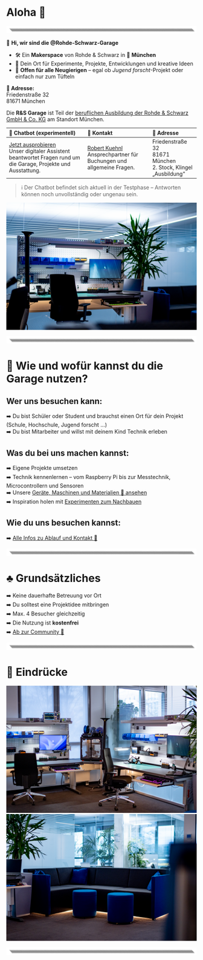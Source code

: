 # Aloha 🌺  
![Banner](https://github.com/Rohde-Schwarz-Garage/.github/blob/main/ressources/graphics/2024_03_13_Trennbanner_GitHub_Grey_Transparent.png?raw=true)

👋 **Hi, wir sind die @Rohde-Schwarz-Garage**  

- 🛠 Ein **Makerspace** von Rohde & Schwarz in 📍 **München**  
- 🧪 Dein Ort für Experimente, Projekte, Entwicklungen und kreative Ideen  
- 🎫 **Offen für alle Neugierigen** – egal ob *Jugend forscht*-Projekt oder einfach nur zum Tüfteln  

**📍 Adresse:**  
Friedenstraße 32  
81671 München

Die **R&S Garage** ist Teil der [beruflichen Ausbildung der Rohde & Schwarz GmbH & Co. KG](https://www.rohde-schwarz.com/de/karriere/schueler-innen/standorte/muenchen_252933.html) am Standort München.  


| 💬 Chatbot (experimentell) | 📧 Kontakt | 📍 Adresse |
| :--- | :--- | :--- |
| [Jetzt ausprobieren](https://rohde-schwarz-garage.darko.industries:443/webhook/56e4c300-8270-46b9-a5e3-57e1ab1504b5/chat) <br> Unser digitaler Assistent beantwortet Fragen rund um die Garage, Projekte und Ausstattung. | [Robert Kuehnl](mailto:robert.kuehnl@rohde-schwarz.com) <br> Ansprechpartner für Buchungen und allgemeine Fragen. | Friedenstraße 32 <br> 81671 München <br> 2. Stock, Klingel „Ausbildung“ |

> ℹ️ Der Chatbot befindet sich aktuell in der Testphase – Antworten können noch unvollständig oder ungenau sein.


![Titelbild](https://github.com/Rohde-Schwarz-Garage/.github/blob/main/ressources/pictures/Garage_10.png?raw=true)  

![Trenner](https://github.com/Rohde-Schwarz-Garage/.github/blob/main/ressources/graphics/2024_03_13_Trennbanner_GitHub_Grey_Transparent.png?raw=true)  

# 👟 Wie und wofür kannst du die Garage nutzen?

## Wer uns besuchen kann:
➡️ Du bist Schüler oder Student und brauchst einen Ort für dein Projekt (Schule, Hochschule, Jugend forscht ...)  
➡️ Du bist Mitarbeiter und willst mit deinem Kind Technik erleben

## Was du bei uns machen kannst:
➡️ Eigene Projekte umsetzen  
➡️ Technik kennenlernen – vom Raspberry Pi bis zur Messtechnik, Microcontrollern und Sensoren  
➡️ Unsere [Geräte, Maschinen und Materialien 🤖 ansehen](/documentation/02_maschinen_geräte_material.md)  
➡️ Inspiration holen mit [Experimenten zum Nachbauen](/documentation/03_projekte_und_experimente.md)  

## Wie du uns besuchen kannst:
➡️ [Alle Infos zu Ablauf und Kontakt 📯](/documentation/01_abläufe_und_kontakt.md)

![Trenner](https://github.com/Rohde-Schwarz-Garage/.github/blob/main/ressources/graphics/2024_03_13_Trennbanner_GitHub_Grey_Transparent.png?raw=true)  

# ♣️ Grundsätzliches

➡️ Keine dauerhafte Betreuung vor Ort  
➡️ Du solltest eine Projektidee mitbringen  
➡️ Max. 4 Besucher gleichzeitig  
➡️ Die Nutzung ist **kostenfrei**  
➡️ [Ab zur Community 🦄](https://github.com/orgs/Rohde-Schwarz-Garage/discussions)

![Trenner](https://github.com/Rohde-Schwarz-Garage/.github/blob/main/ressources/graphics/2024_03_13_Trennbanner_GitHub_Grey_Transparent.png?raw=true)  

# 📸 Eindrücke

![Ausstattung](https://github.com/Rohde-Schwarz-Garage/.github/blob/main/ressources/pictures/Garage_03.png?raw=true)  
![Projekte](https://github.com/Rohde-Schwarz-Garage/.github/blob/main/ressources/pictures/Garage_09.png?raw=true)  

![Trenner](https://github.com/Rohde-Schwarz-Garage/.github/blob/main/ressources/graphics/2024_03_13_Trennbanner_GitHub_Grey_Transparent.png?raw=true)  
